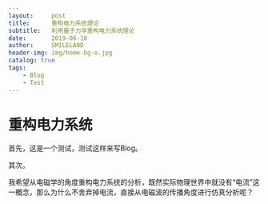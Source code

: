 ```yaml
---
layout:     post
title:      重构电力系统理论
subtitle:   利用量子力学重构电力系统理论
date:       2019-06-10
author:     SMILELAND
header-img: img/home-bg-o.jpg
catalog: true
tags:
    - Blog
    - Test
---
```




# 重构电力系统



首先，这是一个测试，测试这样来写Blog。

其次。

我希望从电磁学的角度重构电力系统的分析，既然实际物理世界中就没有“电流”这一概念，那么为什么不舍弃掉电流，直接从电磁波的传播角度进行仿真分析呢？

